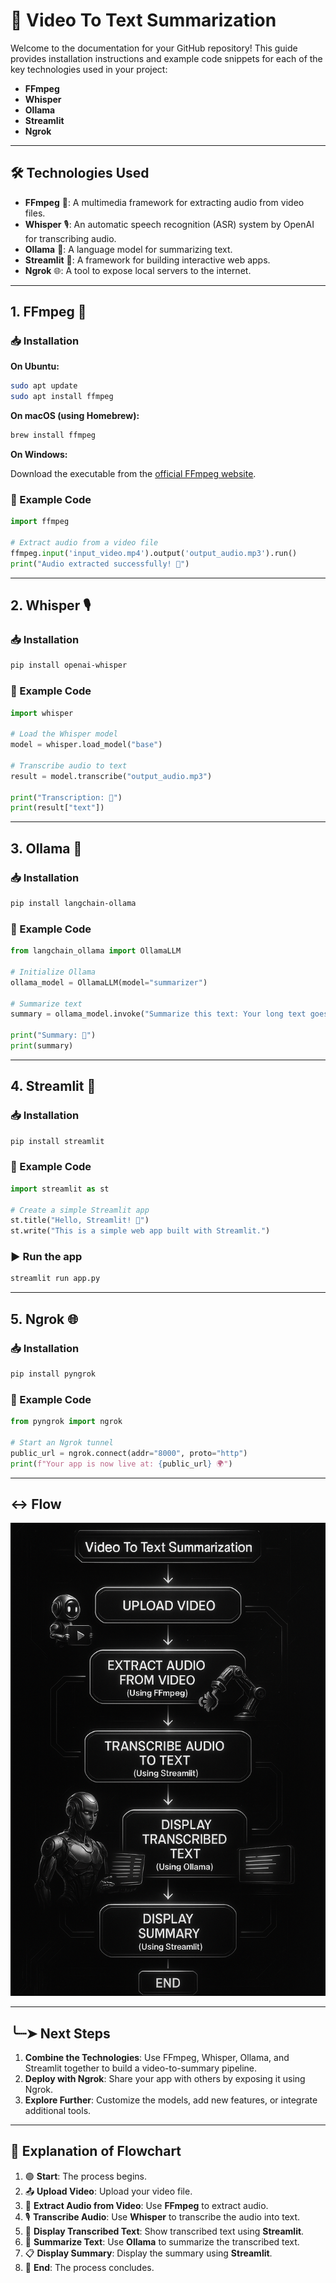 
# 📄 Video To Text Summarization

Welcome to the documentation for your GitHub repository! This guide provides installation instructions and example code snippets for each of the key technologies used in your project:

- **FFmpeg**
- **Whisper**
- **Ollama**
- **Streamlit**
- **Ngrok**

---

## 🛠️ Technologies Used

- **FFmpeg** 🎥: A multimedia framework for extracting audio from video files.  
- **Whisper** 🎙️: An automatic speech recognition (ASR) system by OpenAI for transcribing audio.  
- **Ollama** 🤖: A language model for summarizing text.  
- **Streamlit** 🚀: A framework for building interactive web apps.  
- **Ngrok** 🌐: A tool to expose local servers to the internet.  

---

## 1. FFmpeg 🎥

### 📥 Installation

**On Ubuntu:**

```bash
sudo apt update
sudo apt install ffmpeg
```

**On macOS (using Homebrew):**

```bash
brew install ffmpeg
```

**On Windows:**

Download the executable from the [official FFmpeg website](https://ffmpeg.org/download.html).

### 🚀 Example Code

```python
import ffmpeg

# Extract audio from a video file
ffmpeg.input('input_video.mp4').output('output_audio.mp3').run()
print("Audio extracted successfully! 🎉")
```

---

## 2. Whisper 🎙️

### 📥 Installation

```bash
pip install openai-whisper
```

### 🚀 Example Code

```python
import whisper

# Load the Whisper model
model = whisper.load_model("base")

# Transcribe audio to text
result = model.transcribe("output_audio.mp3")

print("Transcription: 📝")
print(result["text"])
```

---

## 3. Ollama 🤖

### 📥 Installation

```bash
pip install langchain-ollama
```

### 🚀 Example Code

```python
from langchain_ollama import OllamaLLM

# Initialize Ollama
ollama_model = OllamaLLM(model="summarizer")

# Summarize text
summary = ollama_model.invoke("Summarize this text: Your long text goes here.")

print("Summary: 📄")
print(summary)
```

---

## 4. Streamlit 🚀

### 📥 Installation

```bash
pip install streamlit
```

### 🚀 Example Code

```python
import streamlit as st

# Create a simple Streamlit app
st.title("Hello, Streamlit! 👋")
st.write("This is a simple web app built with Streamlit.")
```

### ▶️ Run the app

```bash
streamlit run app.py
```

---

## 5. Ngrok 🌐

### 📥 Installation

```bash
pip install pyngrok
```

### 🚀 Example Code

```python
from pyngrok import ngrok

# Start an Ngrok tunnel
public_url = ngrok.connect(addr="8000", proto="http")
print(f"Your app is now live at: {public_url} 🌍")
```

---

## ↔️ Flow

![Video To Text Summarization Flowchart](Video_To_Text_Summarization.png)

---

## ╰┈➤ Next Steps

1. **Combine the Technologies**: Use FFmpeg, Whisper, Ollama, and Streamlit together to build a video-to-summary pipeline.  
2. **Deploy with Ngrok**: Share your app with others by exposing it using Ngrok.  
3. **Explore Further**: Customize the models, add new features, or integrate additional tools.  

---

## 🧭 Explanation of Flowchart

1. 🟢 **Start**: The process begins.  
2. 📤 **Upload Video**: Upload your video file.  
3. 🎵 **Extract Audio from Video**: Use **FFmpeg** to extract audio.  
4. 🎙️ **Transcribe Audio**: Use **Whisper** to transcribe the audio into text.  
5. 📝 **Display Transcribed Text**: Show transcribed text using **Streamlit**.  
6. 📄 **Summarize Text**: Use **Ollama** to summarize the transcribed text.  
7. 📋 **Display Summary**: Display the summary using **Streamlit**.  
8. 🏁 **End**: The process concludes.
